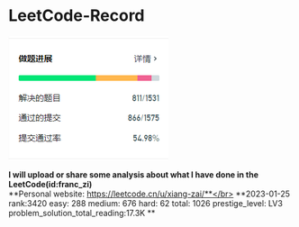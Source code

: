 # LeetCode-Record

![](https://raw.githubusercontent.com/FrancsXiang/myImgBed/master/img/1.PNG)

**I will upload or share some analysis about what I have done in the LeetCode(id:franc_zi)**</br>
**Personal website: https://leetcode.cn/u/xiang-zai/**</br>
**2023-01-25 rank:3420 easy: 288 medium: 676 hard: 62 total: 1026 prestige_level: LV3 problem_solution_total_reading:17.3K **</br>
